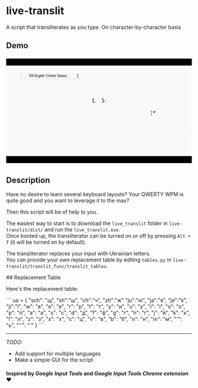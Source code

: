 # live-translit
A script that transliterates as you type. On character-by-character basis
## Demo
### ![Demo](live-translit-demo.gif)
## Description
<p>Have no desire to learn several keyboard layouts? Your QWERTY WPM is quite good and you want to leverage it to the max?</p>
Then this script will be of help to you.</p>
<p>The easiest way to start is to download the <code>live_translit</code> folder in <code>live-translit/dist/</code> and run the <code>live_translit.exe</code>.<br/>
  Once booted up, the transliterator can be turned on or off by pressing <code>Alt + T</code> (it will be turned on by default).</p>
<p>
The transliterator replaces your input with Ukrainian letters. <br/>
  You can provide your own replacement table by editing <code>tables.py</code> in <code>live-translit/translit_func/translit_tables</code>.</p>
## Replacement Table
<p>Here's the replacement table:</p>
```
  ua = {
        "sch": "щ",
        "sh":"ш",
        "ch":"ч",
        "zh":"ж"
        "ju":"ю",
        "ja":"я",
        "je":"є", 
        "ji":"ї",        
        "w": "в",
        "e": "е",
        "r": "р",
        "t": "т",
        "y": "и",
        "u": "у",
        "i": "і",
        "o": "о",
        "p": "п",
        "a": "а",
        "s": "с",
        "d": "д",
        "f": "ф",
        "g": "г",
        "h": "г",
        "j": "й",
        "k": "к",
        "l": "л",
        "z": "з",
        "x": "х",
        "c": "ц",
        "v": "в",
        "b": "б",
        "n": "н",
        "m": "м",
        "'": "ь",
        "''": "'"
    }
   ```
  
---

_TODO:_
* Add support for multiple languages
* Make a simple GUI for the script

#### Inspired by _Google Input Tools_ and _Google Input Tools Chrome extension_ ❤


